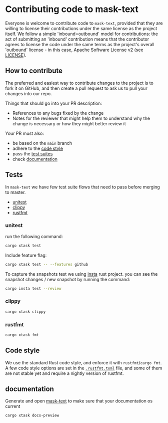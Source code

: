 # Contributing code to mask-text

Everyone is welcome to contribute code to `mask-text`, provided that they are willing to license their contributions under the same license as the project itself.
We follow a simple 'inbound=outbound' model for contributions: the act of submitting an 'inbound' contribution means that the contributor agrees to license the code under the same terms as the project's overall 'outbound' license - in this case, Apache Software License v2 (see [LICENSE](./LICENSE)).


## How to contribute

The preferred and easiest way to contribute changes to the project is to fork it on GitHub, and then create a pull request to ask us to pull your changes into our repo.

Things that should go into your PR description:

 - References to any bugs fixed by the change
 - Notes for the reviewer that might help them to understand why the change is necessary or how they might better review it

Your PR must also:

 - be based on the `main` branch
 - adhere to the [code style](#code-style)
 - pass the [test suites](#tests)
 - check [documentation](#documentation)


## Tests

In `mask-text` we have few test suite flows that need to pass before merging to master.
- [unitest](#unitest)
- [clippy](#clippy)
- [rustfmt](#rustfmt)

### unitest

run the following command:
```bash
cargo xtask test
```

Include feature flag:
```bash
cargo xtask test -- --features github
```

To capture the snapshots test we using [insta](https://github.com/mitsuhiko/insta) rust project. you can see the snapshot changes / new snapshot by running the command:
```bash
cargo insta test --review
```

### clippy
```bash
cargo xtask clippy
```

### rustfmt
```bash
cargo xtask fmt
```

## Code style

We use the standard Rust code style, and enforce it with `rustfmt`/`cargo fmt`.
A few code style options are set in the [`.rustfmt.toml`](./.rustfmt.toml) file, and some of them are not stable yet and require a nightly version of rustfmt.


## documentation

Generate and open [mask-text](https://github.com/rusty-ferris-club/mask-text) to make sure that your documentation os current

```bash
cargo xtask docs-preview
```
